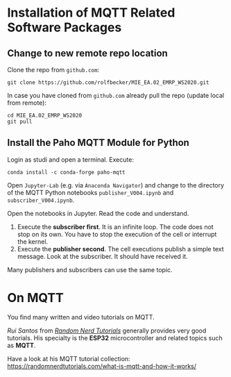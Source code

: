 
# Installation of MQTT Related Software Packages 

## Change to new remote repo location

Clone the repo from `github.com`:
```
git clone https://github.com/rolfbecker/MIE_EA.02_EMRP_WS2020.git
```

In case you have cloned from `github.com` already pull the repo (update local from remote):
```
cd MIE_EA.02_EMRP_WS2020
git pull
```

## Install the Paho MQTT Module for Python

Login as studi and open a terminal. Execute:
```
conda install -c conda-forge paho-mqtt
```

Open `Jupyter-Lab` (e.g. via `Anaconda Navigator`) and change to the directory of the MQTT Python notebooks `publisher_V004.ipynb` and `subscriber_V004.ipynb`.

Open the notebooks in Jupyter. Read the code and understand.

1. Execute the **subscriber first**. It is an infinite loop. The code does not stop on its own. You have to stop the execution of the cell or interrupt the kernel.
1. Execute the **publisher second**. The cell executions publish a simple text message. Look at the subscriber. It should have received it.

Many publishers and subscribers can use the same topic.


# On MQTT

You find many written and video tutorials on MQTT. 

_Rui Santos_ from [_Random Nerd Tutorials_](https://randomnerdtutorials.com/) generally provides very good tutorials. His specialty is the **ESP32** microcontroller and related topics such as **MQTT**. 

Have a look at his MQTT tutorial collection: https://randomnerdtutorials.com/what-is-mqtt-and-how-it-works/



